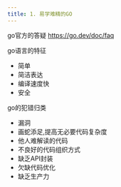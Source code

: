 ```yaml
---
title: 1. 易学难精的GO
---
```


go官方的答疑 <https://go.dev/doc/faq>

go语言的特征

- 简单
- 简洁表达
- 编译速度快
- 安全

go的犯错归类

- 漏洞
- 画蛇添足,提高无必要代码复杂度
- 他人难解读的代码
- 不良好的代码组织方式
- 缺乏API封装
- 欠缺代码优化
- 缺乏生产力
